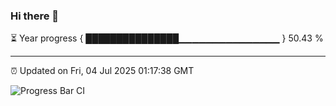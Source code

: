 ### Hi there 👋

⏳ Year progress { ███████████████▁▁▁▁▁▁▁▁▁▁▁▁▁▁▁ } 50.43 %

---

⏰ Updated on Fri, 04 Jul 2025 01:17:38 GMT

![Progress Bar CI](https://github.com/liununu/liununu/workflows/Progress%20Bar%20CI/badge.svg)
